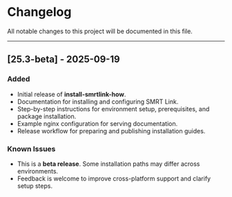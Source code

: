 # Changelog
All notable changes to this project will be documented in this file.

---

## [25.3-beta] - 2025-09-19
### Added
- Initial release of **install-smrtlink-how**.
- Documentation for installing and configuring SMRT Link.
- Step-by-step instructions for environment setup, prerequisites, and package installation.
- Example nginx configuration for serving documentation.
- Release workflow for preparing and publishing installation guides.

### Known Issues

- This is a **beta release**. Some installation paths may differ across environments.
- Feedback is welcome to improve cross-platform support and clarify setup steps.

